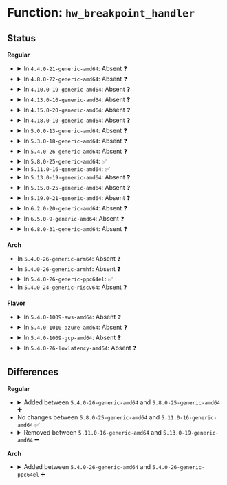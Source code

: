 # Function: <code>hw_breakpoint_handler</code>

## Status
<b>Regular</b>
<ul>
<li>
<details>
<summary>In <code>4.4.0-21-generic-amd64</code>: Absent ❓</summary>

```json
{
  "name": "hw_breakpoint_handler",
  "collision_type": "Unique Static",
  "inline_type": "Full",
  "funcs": [
    {
      "addr": 18446744071579071983,
      "name": "hw_breakpoint_handler",
      "external": false,
      "loc": "arch/x86/kernel/hw_breakpoint.c:444",
      "file": "arch/x86/kernel/hw_breakpoint.c",
      "inline": "not declared, inlined",
      "caller_inline": [
        "arch/x86/kernel/hw_breakpoint.c:hw_breakpoint_exceptions_notify"
      ],
      "caller_func": []
    }
  ],
  "symbols": []
}
```
</details>
</li>
<li>
<details>
<summary>In <code>4.8.0-22-generic-amd64</code>: Absent ❓</summary>

```json
{
  "name": "hw_breakpoint_handler",
  "collision_type": "Unique Static",
  "inline_type": "Full",
  "funcs": [
    {
      "addr": 18446744071579068449,
      "name": "hw_breakpoint_handler",
      "external": false,
      "loc": "arch/x86/kernel/hw_breakpoint.c:447",
      "file": "arch/x86/kernel/hw_breakpoint.c",
      "inline": "not declared, inlined",
      "caller_inline": [
        "arch/x86/kernel/hw_breakpoint.c:hw_breakpoint_exceptions_notify"
      ],
      "caller_func": []
    }
  ],
  "symbols": []
}
```
</details>
</li>
<li>
<details>
<summary>In <code>4.10.0-19-generic-amd64</code>: Absent ❓</summary>

```json
{
  "name": "hw_breakpoint_handler",
  "collision_type": "Unique Static",
  "inline_type": "Full",
  "funcs": [
    {
      "addr": 18446744071579067713,
      "name": "hw_breakpoint_handler",
      "external": false,
      "loc": "arch/x86/kernel/hw_breakpoint.c:447",
      "file": "arch/x86/kernel/hw_breakpoint.c",
      "inline": "not declared, inlined",
      "caller_inline": [
        "arch/x86/kernel/hw_breakpoint.c:hw_breakpoint_exceptions_notify"
      ],
      "caller_func": []
    }
  ],
  "symbols": []
}
```
</details>
</li>
<li>
<details>
<summary>In <code>4.13.0-16-generic-amd64</code>: Absent ❓</summary>

```json
{
  "name": "hw_breakpoint_handler",
  "collision_type": "Unique Static",
  "inline_type": "Full",
  "funcs": [
    {
      "addr": 18446744071579059537,
      "name": "hw_breakpoint_handler",
      "external": false,
      "loc": "arch/x86/kernel/hw_breakpoint.c:447",
      "file": "arch/x86/kernel/hw_breakpoint.c",
      "inline": "not declared, inlined",
      "caller_inline": [
        "arch/x86/kernel/hw_breakpoint.c:hw_breakpoint_exceptions_notify"
      ],
      "caller_func": []
    }
  ],
  "symbols": []
}
```
</details>
</li>
<li>
<details>
<summary>In <code>4.15.0-20-generic-amd64</code>: Absent ❓</summary>

```json
{
  "name": "hw_breakpoint_handler",
  "collision_type": "Unique Static",
  "inline_type": "Full",
  "funcs": [
    {
      "addr": 18446744071579068593,
      "name": "hw_breakpoint_handler",
      "external": false,
      "loc": "arch/x86/kernel/hw_breakpoint.c:447",
      "file": "arch/x86/kernel/hw_breakpoint.c",
      "inline": "not declared, inlined",
      "caller_inline": [
        "arch/x86/kernel/hw_breakpoint.c:hw_breakpoint_exceptions_notify"
      ],
      "caller_func": []
    }
  ],
  "symbols": []
}
```
</details>
</li>
<li>
<details>
<summary>In <code>4.18.0-10-generic-amd64</code>: Absent ❓</summary>

```json
{
  "name": "hw_breakpoint_handler",
  "collision_type": "Unique Static",
  "inline_type": "Full",
  "funcs": [
    {
      "addr": 18446744071579072753,
      "name": "hw_breakpoint_handler",
      "external": false,
      "loc": "arch/x86/kernel/hw_breakpoint.c:447",
      "file": "arch/x86/kernel/hw_breakpoint.c",
      "inline": "not declared, inlined",
      "caller_inline": [
        "arch/x86/kernel/hw_breakpoint.c:hw_breakpoint_exceptions_notify"
      ],
      "caller_func": []
    }
  ],
  "symbols": []
}
```
</details>
</li>
<li>
<details>
<summary>In <code>5.0.0-13-generic-amd64</code>: Absent ❓</summary>

```json
{
  "name": "hw_breakpoint_handler",
  "collision_type": "Unique Static",
  "inline_type": "Full",
  "funcs": [
    {
      "addr": 18446744071579077393,
      "name": "hw_breakpoint_handler",
      "external": false,
      "loc": "arch/x86/kernel/hw_breakpoint.c:452",
      "file": "arch/x86/kernel/hw_breakpoint.c",
      "inline": "not declared, inlined",
      "caller_inline": [
        "arch/x86/kernel/hw_breakpoint.c:hw_breakpoint_exceptions_notify"
      ],
      "caller_func": []
    }
  ],
  "symbols": []
}
```
</details>
</li>
<li>
<details>
<summary>In <code>5.3.0-18-generic-amd64</code>: Absent ❓</summary>

```json
{
  "name": "hw_breakpoint_handler",
  "collision_type": "Unique Static",
  "inline_type": "Full",
  "funcs": [
    {
      "addr": 18446744071579087016,
      "name": "hw_breakpoint_handler",
      "external": false,
      "loc": "arch/x86/kernel/hw_breakpoint.c:438",
      "file": "arch/x86/kernel/hw_breakpoint.c",
      "inline": "not declared, inlined",
      "caller_inline": [
        "arch/x86/kernel/hw_breakpoint.c:hw_breakpoint_exceptions_notify"
      ],
      "caller_func": []
    }
  ],
  "symbols": []
}
```
</details>
</li>
<li>
<details>
<summary>In <code>5.4.0-26-generic-amd64</code>: Absent ❓</summary>

```json
{
  "name": "hw_breakpoint_handler",
  "collision_type": "Unique Static",
  "inline_type": "Full",
  "funcs": [
    {
      "addr": 18446744071579089016,
      "name": "hw_breakpoint_handler",
      "external": false,
      "loc": "arch/x86/kernel/hw_breakpoint.c:438",
      "file": "arch/x86/kernel/hw_breakpoint.c",
      "inline": "not declared, inlined",
      "caller_inline": [
        "arch/x86/kernel/hw_breakpoint.c:hw_breakpoint_exceptions_notify"
      ],
      "caller_func": []
    }
  ],
  "symbols": []
}
```
</details>
</li>
<li>
<details>
<summary>In <code>5.8.0-25-generic-amd64</code>: ✅</summary>

```c
int hw_breakpoint_handler(struct die_args * args)
```

```json
{
  "name": "hw_breakpoint_handler",
  "collision_type": "Unique Static",
  "inline_type": "No",
  "funcs": [
    {
      "addr": 18446744071579098592,
      "name": "hw_breakpoint_handler",
      "external": false,
      "loc": "arch/x86/kernel/hw_breakpoint.c:524",
      "file": "arch/x86/kernel/hw_breakpoint.c",
      "inline": "seen, unknown",
      "caller_inline": [],
      "caller_func": [
        "arch/x86/kernel/hw_breakpoint.c:hw_breakpoint_exceptions_notify"
      ]
    }
  ],
  "symbols": [
    {
      "addr": 18446744071579098592,
      "name": "hw_breakpoint_handler",
      "section": ".text",
      "bind": "STB_LOCAL",
      "size": 264
    }
  ]
}
```
</details>
</li>
<li>
<details>
<summary>In <code>5.11.0-16-generic-amd64</code>: ✅</summary>

```c
int hw_breakpoint_handler(struct die_args * args)
```

```json
{
  "name": "hw_breakpoint_handler",
  "collision_type": "Unique Static",
  "inline_type": "No",
  "funcs": [
    {
      "addr": 18446744071579098768,
      "name": "hw_breakpoint_handler",
      "external": false,
      "loc": "arch/x86/kernel/hw_breakpoint.c:510",
      "file": "arch/x86/kernel/hw_breakpoint.c",
      "inline": "seen, unknown",
      "caller_inline": [],
      "caller_func": [
        "arch/x86/kernel/hw_breakpoint.c:hw_breakpoint_exceptions_notify"
      ]
    }
  ],
  "symbols": [
    {
      "addr": 18446744071579098768,
      "name": "hw_breakpoint_handler",
      "section": ".text",
      "bind": "STB_LOCAL",
      "size": 217
    }
  ]
}
```
</details>
</li>
<li>
<details>
<summary>In <code>5.13.0-19-generic-amd64</code>: Absent ❓</summary>

```json
{
  "name": "hw_breakpoint_handler",
  "collision_type": "Unique Static",
  "inline_type": "Full",
  "funcs": [
    {
      "addr": 18446744071579107294,
      "name": "hw_breakpoint_handler",
      "external": false,
      "loc": "arch/x86/kernel/hw_breakpoint.c:510",
      "file": "arch/x86/kernel/hw_breakpoint.c",
      "inline": "not declared, inlined",
      "caller_inline": [
        "arch/x86/kernel/hw_breakpoint.c:hw_breakpoint_exceptions_notify"
      ],
      "caller_func": []
    }
  ],
  "symbols": []
}
```
</details>
</li>
<li>
<details>
<summary>In <code>5.15.0-25-generic-amd64</code>: Absent ❓</summary>

```json
{
  "name": "hw_breakpoint_handler",
  "collision_type": "Unique Static",
  "inline_type": "Full",
  "funcs": [
    {
      "addr": 18446744071579131854,
      "name": "hw_breakpoint_handler",
      "external": false,
      "loc": "arch/x86/kernel/hw_breakpoint.c:510",
      "file": "arch/x86/kernel/hw_breakpoint.c",
      "inline": "not declared, inlined",
      "caller_inline": [
        "arch/x86/kernel/hw_breakpoint.c:hw_breakpoint_exceptions_notify"
      ],
      "caller_func": []
    }
  ],
  "symbols": []
}
```
</details>
</li>
<li>
<details>
<summary>In <code>5.19.0-21-generic-amd64</code>: Absent ❓</summary>

```json
{
  "name": "hw_breakpoint_handler",
  "collision_type": "Unique Static",
  "inline_type": "Full",
  "funcs": [
    {
      "addr": 18446744071579167674,
      "name": "hw_breakpoint_handler",
      "external": false,
      "loc": "arch/x86/kernel/hw_breakpoint.c:510",
      "file": "arch/x86/kernel/hw_breakpoint.c",
      "inline": "not declared, inlined",
      "caller_inline": [
        "arch/x86/kernel/hw_breakpoint.c:hw_breakpoint_exceptions_notify"
      ],
      "caller_func": []
    }
  ],
  "symbols": []
}
```
</details>
</li>
<li>
<details>
<summary>In <code>6.2.0-20-generic-amd64</code>: Absent ❓</summary>

```json
{
  "name": "hw_breakpoint_handler",
  "collision_type": "Unique Static",
  "inline_type": "Full",
  "funcs": [
    {
      "addr": 18446744071579220682,
      "name": "hw_breakpoint_handler",
      "external": false,
      "loc": "arch/x86/kernel/hw_breakpoint.c:510",
      "file": "arch/x86/kernel/hw_breakpoint.c",
      "inline": "not declared, inlined",
      "caller_inline": [
        "arch/x86/kernel/hw_breakpoint.c:hw_breakpoint_exceptions_notify"
      ],
      "caller_func": []
    }
  ],
  "symbols": []
}
```
</details>
</li>
<li>
<details>
<summary>In <code>6.5.0-9-generic-amd64</code>: Absent ❓</summary>

```json
{
  "name": "hw_breakpoint_handler",
  "collision_type": "Unique Static",
  "inline_type": "Full",
  "funcs": [
    {
      "addr": 18446744071579226106,
      "name": "hw_breakpoint_handler",
      "external": false,
      "loc": "arch/x86/kernel/hw_breakpoint.c:510",
      "file": "arch/x86/kernel/hw_breakpoint.c",
      "inline": "not declared, inlined",
      "caller_inline": [
        "arch/x86/kernel/hw_breakpoint.c:hw_breakpoint_exceptions_notify"
      ],
      "caller_func": []
    }
  ],
  "symbols": []
}
```
</details>
</li>
<li>
<details>
<summary>In <code>6.8.0-31-generic-amd64</code>: Absent ❓</summary>

```json
{
  "name": "hw_breakpoint_handler",
  "collision_type": "Unique Static",
  "inline_type": "Full",
  "funcs": [
    {
      "addr": 18446744071579254970,
      "name": "hw_breakpoint_handler",
      "external": false,
      "loc": "arch/x86/kernel/hw_breakpoint.c:510",
      "file": "arch/x86/kernel/hw_breakpoint.c",
      "inline": "not declared, inlined",
      "caller_inline": [
        "arch/x86/kernel/hw_breakpoint.c:hw_breakpoint_exceptions_notify"
      ],
      "caller_func": []
    }
  ],
  "symbols": []
}
```
</details>
</li>
</ul>
<b>Arch</b>
<ul>
<li>
In <code>5.4.0-26-generic-arm64</code>: Absent ❓
</li>
<li>
In <code>5.4.0-26-generic-armhf</code>: Absent ❓
</li>
<li>
<details>
<summary>In <code>5.4.0-26-generic-ppc64el</code>: ✅</summary>

```c
int hw_breakpoint_handler(struct die_args * args)
```

```json
{
  "name": "hw_breakpoint_handler",
  "collision_type": "Unique Global",
  "inline_type": "No",
  "funcs": [
    {
      "addr": 13835058055282393328,
      "name": "hw_breakpoint_handler",
      "external": true,
      "loc": "arch/powerpc/kernel/hw_breakpoint.c:250",
      "file": "arch/powerpc/kernel/hw_breakpoint.c",
      "inline": "seen, unknown",
      "caller_inline": [],
      "caller_func": [
        "arch/powerpc/kernel/hw_breakpoint.c:hw_breakpoint_exceptions_notify"
      ]
    }
  ],
  "symbols": [
    {
      "addr": 13835058055282393328,
      "name": "hw_breakpoint_handler",
      "section": ".text",
      "bind": "STB_GLOBAL",
      "size": 756
    }
  ]
}
```
</details>
</li>
<li>
In <code>5.4.0-24-generic-riscv64</code>: Absent ❓
</li>
</ul>
<b>Flavor</b>
<ul>
<li>
<details>
<summary>In <code>5.4.0-1009-aws-amd64</code>: Absent ❓</summary>

```json
{
  "name": "hw_breakpoint_handler",
  "collision_type": "Unique Static",
  "inline_type": "Full",
  "funcs": [
    {
      "addr": 18446744071579089368,
      "name": "hw_breakpoint_handler",
      "external": false,
      "loc": "arch/x86/kernel/hw_breakpoint.c:438",
      "file": "arch/x86/kernel/hw_breakpoint.c",
      "inline": "not declared, inlined",
      "caller_inline": [
        "arch/x86/kernel/hw_breakpoint.c:hw_breakpoint_exceptions_notify"
      ],
      "caller_func": []
    }
  ],
  "symbols": []
}
```
</details>
</li>
<li>
<details>
<summary>In <code>5.4.0-1010-azure-amd64</code>: Absent ❓</summary>

```json
{
  "name": "hw_breakpoint_handler",
  "collision_type": "Unique Static",
  "inline_type": "Full",
  "funcs": [
    {
      "addr": 18446744071579021662,
      "name": "hw_breakpoint_handler",
      "external": false,
      "loc": "arch/x86/kernel/hw_breakpoint.c:438",
      "file": "arch/x86/kernel/hw_breakpoint.c",
      "inline": "not declared, inlined",
      "caller_inline": [
        "arch/x86/kernel/hw_breakpoint.c:hw_breakpoint_exceptions_notify"
      ],
      "caller_func": []
    }
  ],
  "symbols": []
}
```
</details>
</li>
<li>
<details>
<summary>In <code>5.4.0-1009-gcp-amd64</code>: Absent ❓</summary>

```json
{
  "name": "hw_breakpoint_handler",
  "collision_type": "Unique Static",
  "inline_type": "Full",
  "funcs": [
    {
      "addr": 18446744071579088952,
      "name": "hw_breakpoint_handler",
      "external": false,
      "loc": "arch/x86/kernel/hw_breakpoint.c:438",
      "file": "arch/x86/kernel/hw_breakpoint.c",
      "inline": "not declared, inlined",
      "caller_inline": [
        "arch/x86/kernel/hw_breakpoint.c:hw_breakpoint_exceptions_notify"
      ],
      "caller_func": []
    }
  ],
  "symbols": []
}
```
</details>
</li>
<li>
<details>
<summary>In <code>5.4.0-26-lowlatency-amd64</code>: Absent ❓</summary>

```json
{
  "name": "hw_breakpoint_handler",
  "collision_type": "Unique Static",
  "inline_type": "Full",
  "funcs": [
    {
      "addr": 18446744071579093048,
      "name": "hw_breakpoint_handler",
      "external": false,
      "loc": "arch/x86/kernel/hw_breakpoint.c:438",
      "file": "arch/x86/kernel/hw_breakpoint.c",
      "inline": "not declared, inlined",
      "caller_inline": [
        "arch/x86/kernel/hw_breakpoint.c:hw_breakpoint_exceptions_notify"
      ],
      "caller_func": []
    }
  ],
  "symbols": []
}
```
</details>
</li>
</ul>

## Differences
<b>Regular</b>
<ul>
<li>
<details>
<summary>Added between <code>5.4.0-26-generic-amd64</code> and <code>5.8.0-25-generic-amd64</code> ➕</summary>

```c
int hw_breakpoint_handler(struct die_args * args)
```
</details>
</li>
<li>
No changes between <code>5.8.0-25-generic-amd64</code> and <code>5.11.0-16-generic-amd64</code> ✅
</li>
<li>
<details>
<summary>Removed between <code>5.11.0-16-generic-amd64</code> and <code>5.13.0-19-generic-amd64</code> ➖</summary>

```c
int hw_breakpoint_handler(struct die_args * args)
```
</details>
</li>
</ul>
<b>Arch</b>
<ul>
<li>
<details>
<summary>Added between <code>5.4.0-26-generic-amd64</code> and <code>5.4.0-26-generic-ppc64el</code> ➕</summary>

```c
int hw_breakpoint_handler(struct die_args * args)
```
</details>
</li>
</ul>
